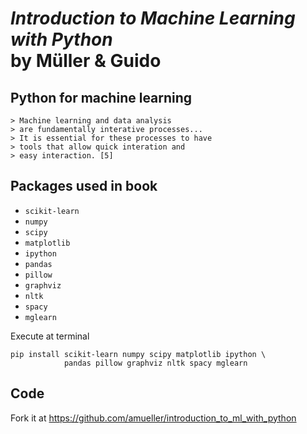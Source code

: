 # _Introduction to Machine Learning with Python_<br/> by Müller & Guido

## Python for machine learning

    > Machine learning and data analysis 
    > are fundamentally interative processes...
    > It is essential for these processes to have
    > tools that allow quick interation and 
    > easy interaction. [5]

## Packages used in book

  * `scikit-learn`
  * `numpy`
  * `scipy`
  * `matplotlib`
  * `ipython`
  * `pandas`
  * `pillow`
  * `graphviz`
  * `nltk`
  * `spacy`
  * `mglearn`

Execute at terminal

    pip install scikit-learn numpy scipy matplotlib ipython \
                pandas pillow graphviz nltk spacy mglearn



## Code

Fork it at
https://github.com/amueller/introduction_to_ml_with_python

